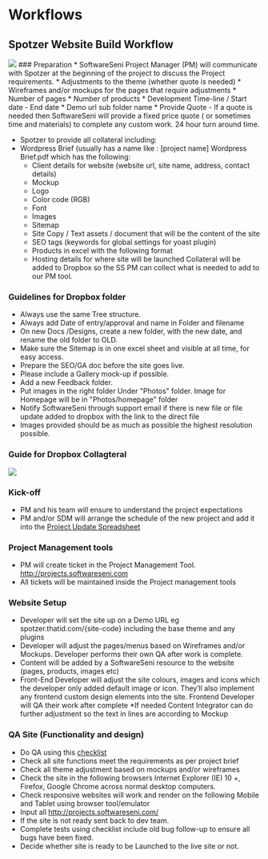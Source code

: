 # Workflows 

## Spotzer Website Build Workflow
<img src="https://cloud.githubusercontent.com/assets/16644772/12260269/8ef3f74c-b94d-11e5-862f-3b583e0ca846.png"/>
### Preparation
* SoftwareSeni Project Manager (PM) will communicate with Spotzer at the beginning of the project to discuss the Project requirements.
 * Adjustments to the theme (whether quote is needed)
 * Wireframes and/or mockups for the pages that require adjustments
 * Number of pages
 * Number of products
 * Development Time-line / Start date - End date
 * Demo url sub folder name 
* Provide Quote - If a quote is needed then SoftwareSeni will provide a fixed price quote ( or sometimes time and materials) to complete any custom work. 24 hour turn around time.


* Spotzer to provide all collateral including:
 * Wordpress Brief (usually has a name like : [project name] Wordpress Brief.pdf which has the following:
    * Client details for website (website url, site name, address, contact details)
    * Mockup
    * Logo
    * Color code (RGB)
    * Font
    * Images
    * Sitemap
    * Site Copy / Text assets / document that will be the content of the site
    * SEO tags (keywords for global settings for yoast plugin)
    * Products in excel with the following format
    * Hosting details for where site will be launched
Collateral will be added to Dropbox so the SS PM can collect what is needed to add to our PM tool.

### Guidelines for Dropbox folder
* Always use the same Tree structure.
* Always add Date of entry/approval and name in Folder and filename
* On new Docs    /Designs, create a new folder, with the new date, and rename the old folder to OLD.
* Make sure the Sitemap is in one excel sheet and visible at all time, for easy access.
* Prepare the SEO/GA doc before the site goes live.
* Please include a Gallery mock-up if possible.
* Add a new Feedback folder.
* Put images in the right folder Under "Photos" folder. Image for Homepage will be in "Photos/homepage" folder
* Notify SoftwareSeni through support email if there is new file or file update added to dropbox with the link to the direct file
* Images provided should be as much as possible the highest resolution possible.

### Guide for Dropbox Collagteral 
<img src="https://cloud.githubusercontent.com/assets/16644772/12260154/b5e72d66-b94c-11e5-84df-3ac78888be4b.png"/>

### Kick-off
* PM and his team will ensure to understand the project expectations
* PM and/or SDM will arrange the schedule of the new project and add it into the <a href="https://docs.google.com/spreadsheets/d/19_MFXqfqprCqtBTSnePmayuSQEDZQW3abTDxhIbpwzY/edit#gid=711110930" target="_blank">Project Update Spreadsheet</a>

### Project Management tools
* PM will create ticket in the Project Management Tool. <a href="http://projects.softwareseni.com" target="_blank">http://projects.softwareseni.com</a>
* All tickets will be maintained inside the Project management tools

### Website Setup
* Developer will set the site up on a Demo URL eg spotzer.thatid.com/{site-code} including the base theme and any plugins
* Developer will adjust the pages/menus based on Wireframes and/or Mockups. Developer performs their own QA after work is complete.
* Content will be added by a SoftwareSeni resource to the website (pages, products, images etc)
* Front-End Developer will adjust the site colours, images and icons which the developer only added default image or icon. They’ll also implement any frontend custom design elements into the site. Frontend Developer will QA their work after complete
*If needed Content Integrator can do further adjustment so the text in lines are according to Mockup

### QA Site (Functionality and design)
* Do QA using this <a href="https://docs.google.com/spreadsheets/d/1TLfQargd3PyDfo1in9S-v9bialJa27pDPleI8aoNS14/edit#gid=1530176155" target="_blank">checklist</a>
* Check all site functions meet the requirements as per project brief
* Check all theme adjustment based on mockups and/or wireframes
* Check the site in the following browsers Internet Explorer (IE) 10 +, Firefox, Google Chrome across normal desktop computers.
* Check responsive websites will work and render on the following Mobile and Tablet using browser tool/emulator
* Input all http://projects.softwareseni.com/
* If the site is not ready sent back to dev team.
* Complete tests using checklist include old bug follow-up to ensure all bugs have been fixed.
* Decide whether site is ready to be Launched to the live site or not.
